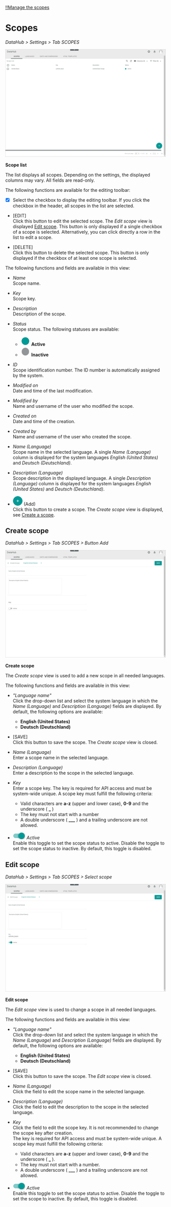 [!!Manage the scopes](../Integration/04_ManageScopes.md)

# Scopes

*DataHub > Settings > Tab SCOPES*

![Scopes](../../Assets/Screenshots/DataHub/Settings/Scopes/ChannelList.png "[Scopes]")

**Scope list**

The list displays all scopes. Depending on the settings, the displayed columns may vary. All fields are read-only.

The following functions are available for the editing toolbar:

- [x]     
    Select the checkbox to display the editing toolbar. If you click the checkbox in the header, all scopes in the list are selected.

- [EDIT]   
    Click this button to edit the selected scope. The *Edit scope* view is displayed [Edit scope](#edit-scope). This button is only displayed if a single checkbox of a scope is selected. Alternatively, you can click directly a row in the list to edit a scope.

- [DELETE]   
    Click this button to delete the selected scope. This button is only displayed if the checkbox of at least one scope is selected.       

The following functions and fields are available in this view:

- *Name*   
    Scope name.

- *Key*   
    Scope key.

- *Description*   
    Description of the scope.

- *Status*   
    Scope status. The following statuses are available:
    - ![Status](../../Assets/Icons/Status01.png "[Status]") **Active**
    - ![Status](../../Assets/Icons/Status04.png "[Status]") **Inactive**   

- *ID*   
    Scope identification number. The ID number is automatically assigned by the system.

- *Modified on*   
    Date and time of the last modification.

- *Modified by*   
    Name and username of the user who modified the scope.

- *Created on*   
    Date and time of the creation.

- *Created by*   
    Name and username of the user who created the scope.

- *Name (Language)*   
    Scope name in the selected language. A single *Name (Language)* column is displayed for the system languages *English (United States)* and *Deutsch (Deutschland)*.

- *Description (Language)*   
    Scope description in the displayed language. A single *Description (Language)* column is displayed for the system languages *English (United States)* and *Deutsch (Deutschland)*.

- ![Add](../../Assets/Icons/Plus01.png "[Add]") (Add)   
    Click this button to create a scope. The *Create scope* view is displayed, see [Create a scope](#create-scope).   



## Create scope

*DataHub > Settings > Tab SCOPES > Button Add*

![Create scope](../../Assets/Screenshots/DataHub/Settings/Scopes/CreateChannel.png "[Create scope]")

**Create scope**

The *Create scope* view is used to add a new scope in all needed languages.  

The following functions and fields are available in this view:

- *"Language name"*   
    Click the drop-down list and select the system language in which the *Name (Language)* and *Description (Language)* fields are displayed. By default, the following options are available:
    - **English (United States)**
    - **Deutsch (Deutschland)**

- [SAVE]   
    Click this button to save the scope. The *Create scope* view is closed.

- *Name (Language)*   
    Enter a scope name in the selected language.

- *Description (Language)*   
    Enter a description to the scope in the selected language.

- *Key*   
    Enter a scope key. The key is required for API access and must be system-wide unique. A scope key must fulfill the following criteria:
    - Valid characters are **a-z** (upper and lower case), **0-9** and the underscore ( **_** )
    - The key must not start with a number
    - A double underscore ( **___** ) and a trailing underscore are not allowed.

- ![Toggle](../../Assets/Icons/Toggle.png "[Toggle]") *Active*   
    Enable this toggle to set the scope status to active. Disable the toggle to set the scope status to inactive. By default, this toggle is disabled.



## Edit scope

*DataHub > Settings > Tab SCOPES > Select scope*

![Edit scope](../../Assets/Screenshots/DataHub/Settings/Scopes/EditChannel.png "[Edit scope]")

**Edit scope**

The *Edit scope* view is used to change a scope in all needed languages. 

The following functions and fields are available in this view:

- *"Language name"*   
    Click the drop-down list and select the system language in which the *Name (Language)* and *Description (Language)* fields are displayed. By default, the following options are available:
    - **English (United States)**
    - **Deutsch (Deutschland)**
    
- [SAVE]   
    Click this button to save the scope. The *Edit scope* view is closed.

- *Name (Language)*   
    Click the field to edit the scope name in the selected language.

- *Description (Language)*   
    Click the field to edit the description to the scope in the selected language.

- *Key*   
    Click the field to edit the scope key. It is not recommended to change the scope key after creation.   
    The key is required for API access and must be system-wide unique. A scope key must fulfill the following criteria:
    - Valid characters are **a-z** (upper and lower case), **0-9** and the underscore ( **_** ).
    - The key must not start with a number.
    - A double underscore ( **___** ) and a trailing underscore are not allowed.

- ![Toggle](../../Assets/Icons/Toggle.png "[Toggle]") *Active*   
    Enable this toggle to set the scope status to active. Disable the toggle to set the scope to inactive. By default, this toggle is disabled.

